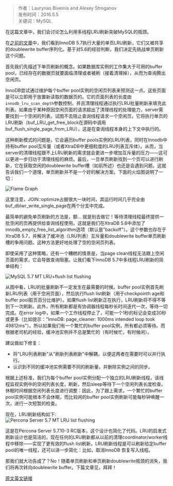 > 作者：Laurynas Biveinis and Alexey Stroganov    
> 发布时间：2016.5.5    
> 关键词：MySQL   

在这篇文章中，我们会讨论怎么利用多线程LRU刷新突破MySQL的瓶颈。

在[之前的文章](https://www.percona.com/blog/?p=34372)中，我们看到InnoDB 5.7执行大量的单页LRU刷新，它们又被共享的doublewrite buffer序列化。基于对5.6的经验判断，我们决定先挑战单页刷新这个问题。

首先我们先描述下单页刷新的概念。如果数据库实例的工作集大于可用的buffer pool，已经存在的数据页就要面临清理或者被刷（接着清理掉），从而为查询腾出空闲页。

InnoDB尝试通过维护每个buffer pool实例的空闲页列表来预测这一点。这些页面是可以立即用于放置新读取的数据页的。它的页面列表的长度由`innodb_lru_scan_depth`参数控制，并且清理线程通过执行LRU批量刷新来填充此列表。如果由于某种原因空闲页面的请求超出了清理线程的处理能力，server需要找到一个空闲的列表。试图不去阻止查询线程请求一个空闲页，它将执行单页的LRU刷新（buf_LRU_get_free_block在源码中调用buf_flush_single_page_from_LRU），这是在查询线程本身的上下文中执行的。

这种刷新模式的问题是，它会遍历buffer pools实例的LRU列表，同时在Innodb中持有buffer pool互斥量（或者XtraDB中更细粒度的LRU列表互斥体）。从而，当server的清理线程跟不上LRU刷新的需求就会更进一步增加互斥量的压力——这可以更进一步归功于清理线程的麻烦。最后，一旦单页刷新找到一个页可以进行刷新，它在获取空闲的doublewrite buffer槽（如前所述）也还是会遇到问题。这就告诉我们一个道理，单页刷新并不是一个好的解决方案。下面的火焰图说明了一切：

![Flame Graph](https://www.percona.com/blog/wp-content/uploads/2016/03/512.io_.conc0_.svg)

这里注意，JOIN::optimize占据很大一块时间，其运行时间几乎完全由buf_dblwr_write_single_page在两个分支中完成。

最简单的避免单页刷新的方法是，额... 就是别去做它！等待清理线程最终提供一批空闲的页再提供给查询线程使用。这就是我们在XtraDB 5.6中添加了innodb_empty_free_list_algorithm选项（默认是"backoff"）。这个参数也存在于XtraDB 5.7，并解决了缓冲池（LRU列表）互斥量和doublewrite buffer单页刷新槽的争用问题。这种方法更好地处理了空的空闲页列表。

即使采用了这种策略，还有一个糟糕的情景是，当page clean线程无法跟上空闲页面的需求，它会导致查询阻塞。让我们看下InnoDB 5.7中多线程LRU刷新的简单结构：

![MySQL 5.7 MT LRU+flush list flushing](https://www.percona.com/blog/wp-content/uploads/2016/03/MySQL-MT-flushing-cropped.png)

从图中看，LRU的批量刷新不一定发生在最需要的时候。buffer pool实例首先刷新LRU列表（用于空闲页面），然后执行flush list刷新（用于checkpointh age和buffer pool脏页百分比维护）。如果flush list刷新正在执行，LRU刷新将不得不等到下一次刷新。此外，所有刷新都是有协调器线程每秒长时间迭代一次，等待一切完成。在error log中，如果一个工作线程停止了，可能一个1秒的标记会变成30秒或更多（比如提示："InnoDB: page_cleaner: 1000ms intended loop took 49812ms"）。所以如果我们有一个繁忙的buffer pool实例，所有都必须等待。而根据老司机的经验，缓冲池实例并不总是繁忙的（有时候忙，有时候闲）。

建议做如下修复：
* 将"LRU列表刷新"从"刷新列表刷新"中解耦，以便这两者在需要时可以并行执行。
* 认识到不同的缓冲池实例需要不同的刷新量，并删除实例之间的同步。

根据上述标准，我们为每个buffer pool实例分配一个独立的LRU刷新线程，该线程监视实例中的空闲列表长度，刷新，然后sleep等待下一个空闲列表长度检查。休眠时间根据空闲列表长度进行调整：因此，为了跟上需求，一个繁忙的buffer pool实例可能根本不会休眠，而比较闲的buffer pool实例刷新可能每秒钟唤醒一次，进行一次短暂的检查。

现在，LRU刷新结构如下:  
![Percona Server 5.7 MT LRU list flushing](https://www.percona.com/blog/wp-content/uploads/2016/03/Untitled-drawing-12.png)

这是在Percona Server 5.7.10-3 RC版本，这个设计也简化了代码。LRU的启发式刷新设计也是简洁的，现在任何的LRU刷新都从以前的清理coordinator/worker线程中移除——实现了更有效的flush list刷新。LRU刷新线程是可以刷新给定buffer pool的唯一线程，还可以进一步简化：比如，取消InnoDB 恢复写入线程。

那我们就大功告成了？No！随着单页刷新和单页刷新doublewrite瓶颈的消失，我们将再次转向doublewrite buffer。下篇文章见，拜拜！

[原文英文链接](https://www.percona.com/blog/2016/05/05/percona-server-5-7-multi-threaded-lru-flushing/)  
